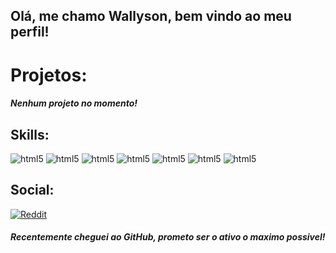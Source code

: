 ## Olá, me chamo Wallyson, bem vindo ao meu perfil!

# Projetos:
#### *Nenhum projeto no momento!*

## Skills:
<div style="display: inline_block"<br/>
<img alig="center" alt="html5" src="https://img.shields.io/badge/HTML5-E34F26?style=for-the-badge&logo=html5&logoColor=white" />
<img alig="center" alt="html5" src="https://img.shields.io/badge/Python-3776AB?style=for-the-badge&logo=python&logoColor=white" />
<img alig="center" alt="html5" src="https://img.shields.io/badge/R-276DC3?style=for-the-badge&logo=r&logoColor=white" />
<img alig="center" alt="html5" src="https://img.shields.io/badge/Lua-2C2D72?style=for-the-badge&logo=lua&logoColor=white" />
<img alig="center" alt="html5" src="https://img.shields.io/badge/Java-ED8B00?style=for-the-badge&logo=java&logoColor=white" />
<img alig="center" alt="html5" src="https://img.shields.io/badge/CSS3-1572B6?style=for-the-badge&logo=css3&logoColor=white" />
<img alig="center" alt="html5" src="https://img.shields.io/badge/powershell-5391FE?style=for-the-badge&logo=powershell&logoColor=white" />
</div>

## Social:
[![Reddit](https://img.shields.io/badge/Reddit-FF4500?style=for-the-badge&logo=reddit&logoColor=white)](https://www.reddit.com/user/Wallyson_M/)

##### Recentemente cheguei ao *GitHub*, prometo ser o ativo o maximo possivel!

